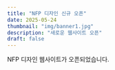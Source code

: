 ```yaml
---
title: "NFP 디자인 신규 오픈"
date: 2025-05-24
thumbnail: "img/banner1.jpg"
description: "새로운 웹사이트 오픈"
draft: false
---
```


NFP 디자인 웹사이트가 오픈되었습니다.